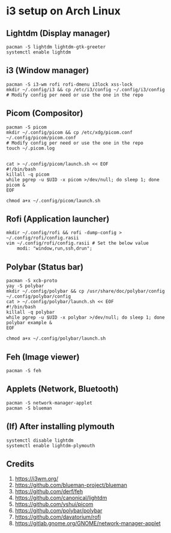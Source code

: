 # i3 setup on Arch Linux


## Lightdm (Display manager)
```shell
pacman -S lightdm lightdm-gtk-greeter
systemctl enable lightdm
```

## i3 (Window manager)
```shell
pacman -S i3-wm rofi rofi-dmenu i3lock xss-lock
mkdir ~/.config/i3 && cp /etc/i3/config ~/.config/i3/config
# Modify config per need or use the one in the repo
```

## Picom (Compositor)
```shell
pacman -S picom
mkdir ~/.config/picom && cp /etc/xdg/picom.conf ~/.config/picom/picom.conf
# Modify config per need or use the one in the repo
touch ~/.picom.log


cat > ~/.config/picom/launch.sh << EOF
#!/bin/bash
killall -q picom
while pgrep -u $UID -x picom >/dev/null; do sleep 1; done
picom &
EOF

chmod a+x ~/.config/picom/launch.sh
```

## Rofi (Application launcher)
```shell
mkdir ~/.config/rofi && rofi -dump-config > ~/.config/rofi/config.rasii
vim ~/.config/rofi/config.rasii # Set the below value
    modi: "window,run,ssh,drun";
```

## Polybar (Status bar)
```shell
pacman -S xcb-proto
yay -S polybar
mkdir ~/.config/polybar && cp /usr/share/doc/polybar/config ~/.config/polybar/config
cat > ~/.config/polybar/launch.sh << EOF
#!/bin/bash
killall -q polybar
while pgrep -u $UID -x polybar >/dev/null; do sleep 1; done
polybar example &
EOF

chmod a+x ~/.config/polybar/launch.sh
```

## Feh (Image viewer)
```shell
pacman -S feh
```

## Applets (Network, Bluetooth)
```shell
pacman -S network-manager-applet
pacman -S blueman
```

## (If) After installing plymouth
```shell
systemctl disable lightdm
systemctl enable lightdm-plymouth
```

## Credits
1. https://i3wm.org/
1. https://github.com/blueman-project/blueman
1. https://github.com/derf/feh
1. https://github.com/canonical/lightdm
1. https://github.com/yshui/picom
1. https://github.com/polybar/polybar
1. https://github.com/davatorium/rofi
1. https://gitlab.gnome.org/GNOME/network-manager-applet
